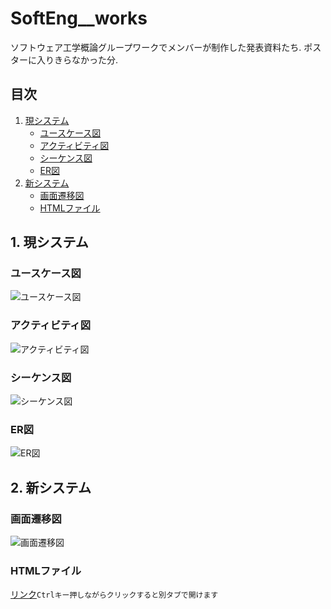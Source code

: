 # SoftEng__works
ソフトウェア工学概論グループワークでメンバーが制作した発表資料たち.  ポスターに入りきらなかった分.
## 目次
1. [現システム](#現システム)
    * [ユースケース図](#ユースケース図)
    * [アクティビティ図](#アクティビティ図)
    * [シーケンス図](#シーケンス図)
    * [ER図](#ER図)  
2. [新システム](#新システム)
    * [画面遷移図](#画面遷移図)
    * [HTMLファイル](#HTMLファイル)
## 1. 現システム
### ユースケース図
![ユースケース図](https://fusa-f.github.io/SoftEng__works/img/%E7%8F%BE%E3%82%B7%E3%82%B9%E3%83%86%E3%83%A0%E3%83%A6%E3%83%BC%E3%82%B9%E3%82%B1%E3%83%BC%E3%82%B9%E5%9B%B3.jpg)  
### アクティビティ図
![アクティビティ図](https://fusa-f.github.io/SoftEng__works/img/%E7%8F%BE%E3%82%B7%E3%82%B9%E3%83%86%E3%83%A0%E3%82%A2%E3%82%AF%E3%83%86%E3%82%A3%E3%83%93%E3%83%86%E3%82%A3%E5%9B%B3.jpg)  
### シーケンス図
![シーケンス図](https://fusa-f.github.io/SoftEng__works/img/%E7%8F%BE%E3%82%B7%E3%82%B9%E3%83%86%E3%83%A0%E3%82%B7%E3%83%BC%E3%82%B1%E3%83%B3%E3%82%B9%E5%9B%B3.jpg)  
### ER図
![ER図](https://fusa-f.github.io/SoftEng__works/img/%E7%8F%BE%E3%82%B7%E3%82%B9%E3%83%86%E3%83%A0ER%E5%9B%B3.jpg)  

## 2. 新システム
### 画面遷移図
![画面遷移図](https://fusa-f.github.io/SoftEng__works/img/%E6%96%B0%E3%82%B7%E3%82%B9%E3%83%86%E3%83%A0%E7%94%BB%E9%9D%A2%E9%81%B7%E7%A7%BB%E5%9B%B3.png)  
### HTMLファイル
[リンク](http:///fusa-f.github.io/SoftEng__works/html/login.html)`Ctrlキー押しながらクリックすると別タブで開けます`
